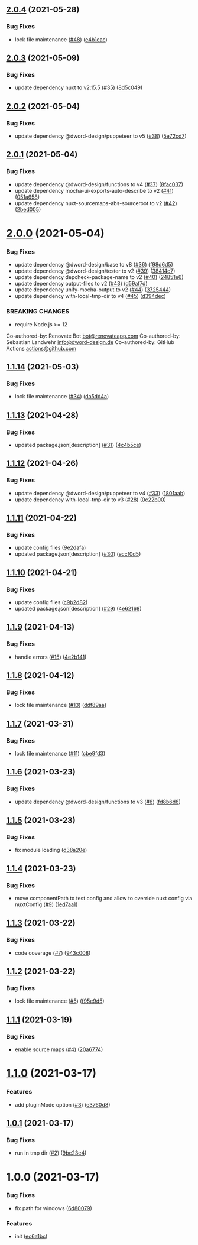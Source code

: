 ## [2.0.4](https://github.com/dword-design/tester-plugin-component/compare/v2.0.3...v2.0.4) (2021-05-28)


### Bug Fixes

* lock file maintenance ([#48](https://github.com/dword-design/tester-plugin-component/issues/48)) ([e4b1eac](https://github.com/dword-design/tester-plugin-component/commit/e4b1eac1fcdc18e730cbf442ade8765c048a596d))

## [2.0.3](https://github.com/dword-design/tester-plugin-component/compare/v2.0.2...v2.0.3) (2021-05-09)


### Bug Fixes

* update dependency nuxt to v2.15.5 ([#35](https://github.com/dword-design/tester-plugin-component/issues/35)) ([8d5c049](https://github.com/dword-design/tester-plugin-component/commit/8d5c049bc70cbc5a591c220180114ace45ca51af))

## [2.0.2](https://github.com/dword-design/tester-plugin-component/compare/v2.0.1...v2.0.2) (2021-05-04)


### Bug Fixes

* update dependency @dword-design/puppeteer to v5 ([#38](https://github.com/dword-design/tester-plugin-component/issues/38)) ([5e72cd7](https://github.com/dword-design/tester-plugin-component/commit/5e72cd737cbe185a783a49bf043ad6d50b99b740))

## [2.0.1](https://github.com/dword-design/tester-plugin-component/compare/v2.0.0...v2.0.1) (2021-05-04)


### Bug Fixes

* update dependency @dword-design/functions to v4 ([#37](https://github.com/dword-design/tester-plugin-component/issues/37)) ([8fac037](https://github.com/dword-design/tester-plugin-component/commit/8fac03740041bbb586a2f4ea8310c3e69d7468f7))
* update dependency mocha-ui-exports-auto-describe to v2 ([#41](https://github.com/dword-design/tester-plugin-component/issues/41)) ([051a658](https://github.com/dword-design/tester-plugin-component/commit/051a658ea1fd5a2e5c5909a6698cd87ad15cc3f8))
* update dependency nuxt-sourcemaps-abs-sourceroot to v2 ([#42](https://github.com/dword-design/tester-plugin-component/issues/42)) ([2bed005](https://github.com/dword-design/tester-plugin-component/commit/2bed0058132cb56a47e69959bba347a779242691))

# [2.0.0](https://github.com/dword-design/tester-plugin-component/compare/v1.1.14...v2.0.0) (2021-05-04)


### Bug Fixes

* update dependency @dword-design/base to v8 ([#36](https://github.com/dword-design/tester-plugin-component/issues/36)) ([f98d6d5](https://github.com/dword-design/tester-plugin-component/commit/f98d6d519c69ac76e0b64998bff0f20f6e126789))
* update dependency @dword-design/tester to v2 ([#39](https://github.com/dword-design/tester-plugin-component/issues/39)) ([38414c7](https://github.com/dword-design/tester-plugin-component/commit/38414c77c4f41c040023c372ee7b8efe0759d3ee))
* update dependency depcheck-package-name to v2 ([#40](https://github.com/dword-design/tester-plugin-component/issues/40)) ([24851e6](https://github.com/dword-design/tester-plugin-component/commit/24851e63c62e924268bdcedfaa04b7e6ecda7e45))
* update dependency output-files to v2 ([#43](https://github.com/dword-design/tester-plugin-component/issues/43)) ([d59af7d](https://github.com/dword-design/tester-plugin-component/commit/d59af7d1f02a3553f0d0b44b7d4a31c5610aaef1))
* update dependency unify-mocha-output to v2 ([#44](https://github.com/dword-design/tester-plugin-component/issues/44)) ([3725444](https://github.com/dword-design/tester-plugin-component/commit/37254446efac282c7960f4dd374cbc115a843aa9))
* update dependency with-local-tmp-dir to v4 ([#45](https://github.com/dword-design/tester-plugin-component/issues/45)) ([d394dec](https://github.com/dword-design/tester-plugin-component/commit/d394dec93867fc9e0e0f51f238ba26ebcbf12989))


### BREAKING CHANGES

* require Node.js >= 12

Co-authored-by: Renovate Bot <bot@renovateapp.com>
Co-authored-by: Sebastian Landwehr <info@dword-design.de>
Co-authored-by: GitHub Actions <actions@github.com>

## [1.1.14](https://github.com/dword-design/tester-plugin-component/compare/v1.1.13...v1.1.14) (2021-05-03)


### Bug Fixes

* lock file maintenance ([#34](https://github.com/dword-design/tester-plugin-component/issues/34)) ([da5dd4a](https://github.com/dword-design/tester-plugin-component/commit/da5dd4a7486af6d97800a18f3553c4d7dba62a7b))

## [1.1.13](https://github.com/dword-design/tester-plugin-component/compare/v1.1.12...v1.1.13) (2021-04-28)


### Bug Fixes

* updated package.json[description] ([#31](https://github.com/dword-design/tester-plugin-component/issues/31)) ([4c4b5ce](https://github.com/dword-design/tester-plugin-component/commit/4c4b5cefd471289e6b491adbde307d443c6229c4))

## [1.1.12](https://github.com/dword-design/tester-plugin-component/compare/v1.1.11...v1.1.12) (2021-04-26)


### Bug Fixes

* update dependency @dword-design/puppeteer to v4 ([#33](https://github.com/dword-design/tester-plugin-component/issues/33)) ([1801aab](https://github.com/dword-design/tester-plugin-component/commit/1801aab02358e993f27a68e5bf48d9f56ce33cf2))
* update dependency with-local-tmp-dir to v3 ([#28](https://github.com/dword-design/tester-plugin-component/issues/28)) ([0c22b00](https://github.com/dword-design/tester-plugin-component/commit/0c22b0090563cd309e31352c432d848bfc9c8ffe))

## [1.1.11](https://github.com/dword-design/tester-plugin-component/compare/v1.1.10...v1.1.11) (2021-04-22)


### Bug Fixes

* update config files ([9e2dafa](https://github.com/dword-design/tester-plugin-component/commit/9e2dafac1755ea61f0bbec482a4e5180facdfe12))
* updated package.json[description] ([#30](https://github.com/dword-design/tester-plugin-component/issues/30)) ([eccf0d5](https://github.com/dword-design/tester-plugin-component/commit/eccf0d532543db6ef8a45a72337a65d9e32271ee))

## [1.1.10](https://github.com/dword-design/tester-plugin-component/compare/v1.1.9...v1.1.10) (2021-04-21)


### Bug Fixes

* update config files ([c9b2d82](https://github.com/dword-design/tester-plugin-component/commit/c9b2d82e6ffa3c8d1c8785c1fdcc8bde1746cb20))
* updated package.json[description] ([#29](https://github.com/dword-design/tester-plugin-component/issues/29)) ([4e62168](https://github.com/dword-design/tester-plugin-component/commit/4e62168e869b1dfb99158f55123bfb7135e5f902))

## [1.1.9](https://github.com/dword-design/tester-plugin-component/compare/v1.1.8...v1.1.9) (2021-04-13)


### Bug Fixes

* handle errors ([#15](https://github.com/dword-design/tester-plugin-component/issues/15)) ([4e2b141](https://github.com/dword-design/tester-plugin-component/commit/4e2b14113397d61587044f8ec1aa0b4c7ecfbfee))

## [1.1.8](https://github.com/dword-design/tester-plugin-component/compare/v1.1.7...v1.1.8) (2021-04-12)


### Bug Fixes

* lock file maintenance ([#13](https://github.com/dword-design/tester-plugin-component/issues/13)) ([ddf89aa](https://github.com/dword-design/tester-plugin-component/commit/ddf89aaa042a20a287b86064e385ae7a543eea61))

## [1.1.7](https://github.com/dword-design/tester-plugin-component/compare/v1.1.6...v1.1.7) (2021-03-31)


### Bug Fixes

* lock file maintenance ([#11](https://github.com/dword-design/tester-plugin-component/issues/11)) ([cbe9fd3](https://github.com/dword-design/tester-plugin-component/commit/cbe9fd3b631b74ab7a0b8bb15aa81083f28f5f9f))

## [1.1.6](https://github.com/dword-design/tester-plugin-component/compare/v1.1.5...v1.1.6) (2021-03-23)


### Bug Fixes

* update dependency @dword-design/functions to v3 ([#8](https://github.com/dword-design/tester-plugin-component/issues/8)) ([fd8b6d8](https://github.com/dword-design/tester-plugin-component/commit/fd8b6d8e4be1f57c9cf245184bf71e3cc306c796))

## [1.1.5](https://github.com/dword-design/tester-plugin-component/compare/v1.1.4...v1.1.5) (2021-03-23)


### Bug Fixes

* fix module loading ([d38a20e](https://github.com/dword-design/tester-plugin-component/commit/d38a20ec93be1dafa055327a96087456bddfb90d))

## [1.1.4](https://github.com/dword-design/tester-plugin-component/compare/v1.1.3...v1.1.4) (2021-03-23)


### Bug Fixes

* move componentPath to test config and allow to override nuxt config via nuxtConfig ([#9](https://github.com/dword-design/tester-plugin-component/issues/9)) ([1ed7aa1](https://github.com/dword-design/tester-plugin-component/commit/1ed7aa10b2f706f686bbde8820c69a3a667d8dc8))

## [1.1.3](https://github.com/dword-design/tester-plugin-component/compare/v1.1.2...v1.1.3) (2021-03-22)


### Bug Fixes

* code coverage ([#7](https://github.com/dword-design/tester-plugin-component/issues/7)) ([943c008](https://github.com/dword-design/tester-plugin-component/commit/943c008bef1441e14491864aa35db220f151550d))

## [1.1.2](https://github.com/dword-design/tester-plugin-component/compare/v1.1.1...v1.1.2) (2021-03-22)


### Bug Fixes

* lock file maintenance ([#5](https://github.com/dword-design/tester-plugin-component/issues/5)) ([f95e9d5](https://github.com/dword-design/tester-plugin-component/commit/f95e9d52c0c866ff480bccbf97a4b40a015b47db))

## [1.1.1](https://github.com/dword-design/tester-plugin-component/compare/v1.1.0...v1.1.1) (2021-03-19)


### Bug Fixes

* enable source maps ([#4](https://github.com/dword-design/tester-plugin-component/issues/4)) ([20a6774](https://github.com/dword-design/tester-plugin-component/commit/20a677429b74c85e518ec09d95974929c81a4384))

# [1.1.0](https://github.com/dword-design/tester-plugin-component/compare/v1.0.1...v1.1.0) (2021-03-17)


### Features

* add pluginMode option ([#3](https://github.com/dword-design/tester-plugin-component/issues/3)) ([e3760d8](https://github.com/dword-design/tester-plugin-component/commit/e3760d8a10b133443a682f4cc6556b2dab4fed26))

## [1.0.1](https://github.com/dword-design/tester-plugin-component/compare/v1.0.0...v1.0.1) (2021-03-17)


### Bug Fixes

* run in tmp dir ([#2](https://github.com/dword-design/tester-plugin-component/issues/2)) ([9bc23e4](https://github.com/dword-design/tester-plugin-component/commit/9bc23e44f27b3311dc8108c09f457b139b6cf97f))

# 1.0.0 (2021-03-17)


### Bug Fixes

* fix path for windows ([6d80079](https://github.com/dword-design/tester-plugin-component/commit/6d8007912360983ed2d8f589e446ab4ecd039dcb))


### Features

* init ([ec6a1bc](https://github.com/dword-design/tester-plugin-component/commit/ec6a1bc39f944531f4ff2a1f4521caa85b30caae))
